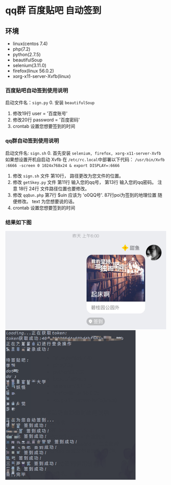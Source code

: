 # qq群 百度贴吧 自动签到

## 环境
- linux(centos 7.4)
- php(7.2)
- python(2.7.5)
- beautifulSoup
- selenium(3.11.0)
- firefox(linux 56.0.2)
- xorg-x11-server-Xvfb(linux)

### 百度贴吧自动签到使用说明
启动文件名：`sign.py`
0. 安装 `beautifulSoup`
1. 修改19行 user = '百度账号'
2. 修改20行 password = '百度密码'
3. crontab 设置您想要签到的时间

### qq群自动签到使用说明
启动文件名: `sign.sh`
0. 首先安装 `selenium, firefox, xorg-x11-server-Xvfb`
  如果想设置开机自启动 Xvfb 在 `/etc/rc.local`中部署以下代码：
`/usr/bin/Xvfb :6666 -screen 0 1024x768x24 &
  export DISPLAY=:6666`
1. 修改 `sign.sh` 文件 第10行， 路径更改为您文件的位置。
2. 修改 `getSkey.py` 文件 第11行 输入您的qq号， 第13行 输入您的qq密码。 注意 18行 24行 文件路径位置也要修改。
3. 修改 `qqQun.php` 第7行 $uin 应该为 'o0QQ号'. 87行poi为签到的地理位置 随便修改。 text 为您想要说的话。
4. crontab 设置您想要签到的时间

### 结果如下图
![avatar](test.jpeg)
![avatar](test2.png)
